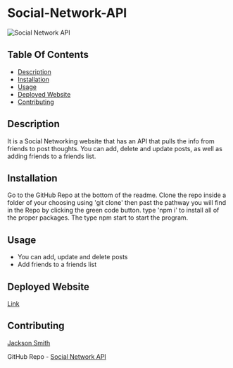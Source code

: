 # Social-Network-API

![Social Network API]()

## Table Of Contents

- [Description](#description)
- [Installation](#installation)
- [Usage](#usage)
- [Deployed Website](#deployed)
- [Contributing](#contributing)

## Description

It is a Social Networking website that has an API that pulls the info from friends to post thoughts. You can add, delete and update posts, as well as adding friends to a friends list.

## Installation

Go to the GitHub Repo at the bottom of the readme. Clone the repo inside a folder of your choosing using 'git clone' then past the pathway you will find in the Repo by clicking the green code button. type 'npm i' to install all of the proper packages. The type npm start to start the program.

## Usage
- You can add, update and delete posts
- Add friends to a friends list

## Deployed Website
[Link]()

## Contributing
[Jackson Smith](https://github.com/Tank2532)

GitHub Repo - [Social Network API](https://github.com/Tank2532/Social-Network-API)